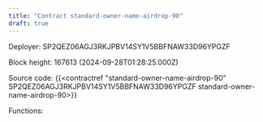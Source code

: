 ```yaml
---
title: "Contract standard-owner-name-airdrop-90"
draft: true
---
```

Deployer: SP2QEZ06AGJ3RKJPBV14SY1V5BBFNAW33D96YPGZF


 



Block height: 167613 (2024-09-28T01:28:25.000Z)

Source code: {{<contractref "standard-owner-name-airdrop-90" SP2QEZ06AGJ3RKJPBV14SY1V5BBFNAW33D96YPGZF standard-owner-name-airdrop-90>}}

Functions:


